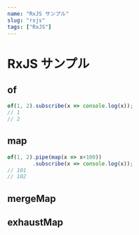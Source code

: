 ```yaml
---
name: "RxJS サンプル"
slug: "rxjs"
tags: ["RxJS"]
---
```


# RxJS サンプル

## of

```typescript
of(1, 2).subscribe(x => console.log(x));
// 1
// 2
```


## map

```typescript
of(1, 2).pipe(map(x => x+100))
        .subscribe(x => console.log(x));
// 101
// 102
```


## mergeMap


## exhaustMap

